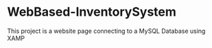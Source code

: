 # WebBased-InventorySystem
This project is a website page connecting to a MySQL Database using XAMP
